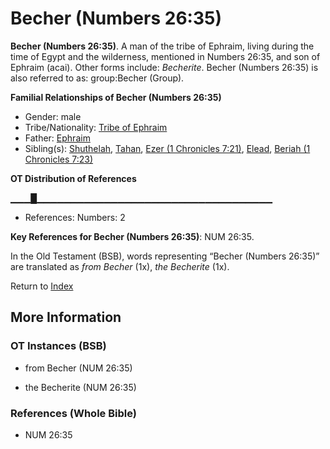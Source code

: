 # Becher (Numbers 26:35)
**Becher (Numbers 26:35)**. 
A man of the tribe of Ephraim, living during the time of Egypt and the wilderness, mentioned in Numbers 26:35, and son of Ephraim (acai). 
Other forms include: 
*Becherite*. 
Becher (Numbers 26:35) is also referred to as: 
group:Becher (Group). 




**Familial Relationships of Becher (Numbers 26:35)**


* Gender: male
* Tribe/Nationality: [Tribe of Ephraim](../../../groups/md/acai/Ephraim.md)
* Father: [Ephraim](Ephraim.md)
* Sibling(s): [Shuthelah](Shuthelah.md), [Tahan](Tahan.md), [Ezer (1 Chronicles 7:21)](Ezer.3.md), [Elead](Elead.md), [Beriah (1 Chronicles 7:23)](Beriah.2.md)


**OT Distribution of References**

▁▁▁█▁▁▁▁▁▁▁▁▁▁▁▁▁▁▁▁▁▁▁▁▁▁▁▁▁▁▁▁▁▁▁▁▁▁▁
* References: Numbers: 2



**Key References for Becher (Numbers 26:35)**: 
NUM 26:35. 


In the Old Testament (BSB), words representing “Becher (Numbers 26:35)” are translated as 
*from Becher* (1x), *the Becherite* (1x). 




Return to [Index](00-Index.md)

## More Information

### OT Instances (BSB)

* from Becher (NUM 26:35)

* the Becherite (NUM 26:35)



### References (Whole Bible)

* NUM 26:35



